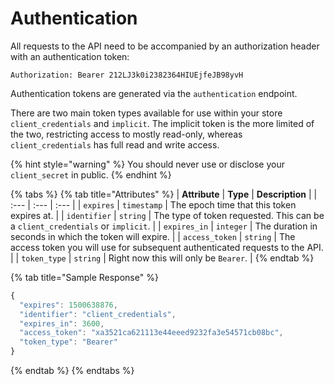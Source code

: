 # Authentication

All requests to the API need to be accompanied by an authorization header with an authentication token:

`Authorization: Bearer 212LJ3k0i2382364HIUEjfeJB98yvH`

Authentication tokens are generated via the `authentication` endpoint.

There are two main token types available for use within your store `client_credentials` and `implicit`. The implicit token is the more limited of the two, restricting access to mostly read-only, whereas `client_credentials` has full read and write access.

{% hint style="warning" %}
You should never use or disclose your `client_secret` in public.
{% endhint %}

{% tabs %}
{% tab title="Attributes" %}
| **Attribute** | **Type** | **Description** |
| :--- | :--- | :--- |
| `expires` | `timestamp` | The epoch time that this token expires at. |
| `identifier` | `string` | The type of token requested. This can be a `client_credentials` or `implicit`. |
| `expires_in` | `integer` | The duration in seconds in which the token will expire. |
| `access_token` | `string` | The access token you will use for subsequent authenticated requests to the API. |
| `token_type` | `string` | Right now this will only be `Bearer`. |
{% endtab %}

{% tab title="Sample Response" %}
```javascript
{
  "expires": 1500638876,
  "identifier": "client_credentials",
  "expires_in": 3600,
  "access_token": "xa3521ca621113e44eeed9232fa3e54571cb08bc",
  "token_type": "Bearer"
}
```
{% endtab %}
{% endtabs %}

